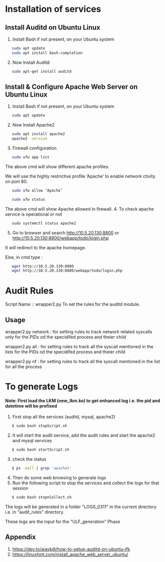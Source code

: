 # Installation of services

## Install Auditd on Ubuntu Linux
1. Install Bash if not present, on your Ubuntu system
```bash
   sudo apt update
   sudo apt install bash-completion
```
2. Now Install Auditd
```bash
   sudo apt-get install auditd
```

## Install & Configure Apache Web Server on Ubuntu Linux
1. Install Bash if not present, on your Ubuntu system
```bash
   sudo apt update
```
2. Now Install Apache2
```bash
   sudo apt install apache2
   apache2 -version
```
3. Firewall configuration
```bash
   sudo ufw app list
```
The above cmd will show different apache profiles.

We will use the highly restrictive profile ‘Apache’ to enable network ctivity on port 80.
```bash
   sudo ufw allow ‘Apache’
```
```bash
   sudo ufw status
```
The above cmd will show Apache allowed in firewall.
4. To check apache service is operational or not
```bash
   sudo systemctl status apache2
```
5. Go to browser and search http://10.5.20.130:8800 or http://10.5.20.130:8800/webapp/todo/login.php

It will redirect to the apache homepage.

Else, in cmd type :
```bash
   wget http://10.5.20.130:8800 
   wget http://10.5.20.130:8800/webapp/todo/login.php
```

# Audit Rules
Script Name :: wrapper2.py
To set the rules for the auditd module.

Usage
------
wrapper2.py network : for setting rules to track network related syscalls only for the PIDs od the specidifed process and theier child

wrapper2.py all : for setting rules to track all the syscall mentioned in the lists for the PIDs od the specidifed process and theier child

wrapper2.py nf : for setting rules to track all the syscall mentioned in the list for all the process

# To generate Logs
#### Note: First load the LKM (new_lkm.ko) to get enhanced log i.e. the pid and datetime will be prefixed
1. First stop all the services (auditd, mysql, apache2)
```bash
   $ sudo bash stopScript.sh
```
2. It will start the audit service, add the audit rules and start the apache2 and mysql services
```bash
   $ sudo bash startScript.sh
```
3. check the status
```bash
   $ ps -eall | grep 'apache2'
```
4. Then do some web browsing to generate logs
5. Run the following script to stop the services and collect the logs for that session
```bash
   $ sudo bash stopnCollect.sh
```
The logs will be generated in a folder "LOGS_0311" in the current directory i.e. in "audit_rules" directory.

These logs are the input for the "ULF_generation" Phase
## Appendix
1. https://dev.to/ajaykdl/how-to-setup-auditd-on-ubuntu-jfk
2. https://linuxhint.com/install_apache_web_server_ubuntu/
